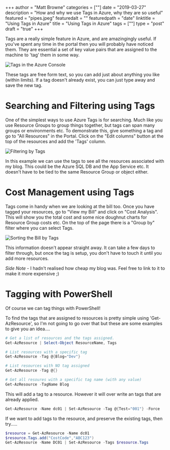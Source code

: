 +++
author = "Matt Browne"
categories = [""]
date = "2019-03-27"
description = "How and why we use Tags in Azure, why they are so useful"
featured = "pipes.jpeg"
featuredalt = ""
featuredpath = "date"
linktitle = "Using Tags in Azure"
title = "Using Tags in Azure"
tags = [""]
type = "post"
draft = "true"
+++


Tags are a really simple feature in Azure, and are amazingingly useful. If you've spent any time in the portal then you will probably have noticed them.  They are essential a set of key value pairs that are assigned to the machine to 'tag' them in some way.

![Tags in the Azure Console](/img/2019/03/Tags01.jpg "What tags look like in the console")

These tags are free form text, so you can add just about anything you like (within limits). If a tag doesn't already exist, you can just type away and save the new tag.

# Searching and Filtering using Tags

One of the simplest ways to use Azure Tags is for searching. Much like you use Resource Groups to group things together, but tags can span many groups or environments etc.  To demonstrate this, give something a tag and go to "All Resources" in the Portal.  Click on the "Edit columns" button at the top of the resources and add the 'Tags' column.  

![Filtering by Tags](/img/2019/03/Tags02.jpg "We can filter All Resources using Tags")

In this example we can use the tags to see all the resources associated with my blog.  This could be the Azure SQL DB and the App Service etc.  It doesn't have to be tied to the same Resource Group or object either.

# Cost Management using Tags

Tags come in handy when we are looking at the bill too.  Once you have tagged your resources, go to "View my Bill" and click on "Cost Analysis".  This will show you the total cost and some nice doughnut charts for Resource Group costs etc.  On the top of the page there is a "Group by" filter where you can select Tags.

![Sorting the Bill by Tags](/img/2019/03/Tags03.jpg "We can filter the bill using Tags too!")

This information doesn't appear straight away.  It can take a few days to filter through, but once the tag is setup, you don't have to touch it until you add more resources.

*Side Note* - I hadn't realised how cheap my blog was.  Feel free to link to it to make it more expensive ;)

# Tagging with PowerShell

Of course we can tag things with PowerShell! 

To find the tags that are assigned to resources is pretty simple using 'Get-AzResource', so I'm not going to go over that but these are some examples to give you an idea....

```PowerShell
# Get a list of resources and the tags assigned.
Get-AzResource | Select-Object ResourceName, Tags

# List resources with a specific tag
Get-AzResource -Tag @{Blog="Dev"}

# List resources with NO tag assigned
Get-AzResource -Tag @{}

# Get all resoures with a specific tag name (with any value)
Get-AzResource -TagName Blog
```

This will add a tag to a resource.  However it will over write an tags that are already applied.
```PowerShell
Get-AzResource -Name dc01 | Set-AzResource -Tag @{Test="001"} -Force
```

If we want to add tags to the resource, and preserve the existing tags, then try.....
```Powershell
$resource = Get-AzResource -Name dc01
$resource.Tags.add("CostCode","ABC123") 
Get-AzResource -Name DC01 | Set-AzResource -Tags $resource.Tags  
```

